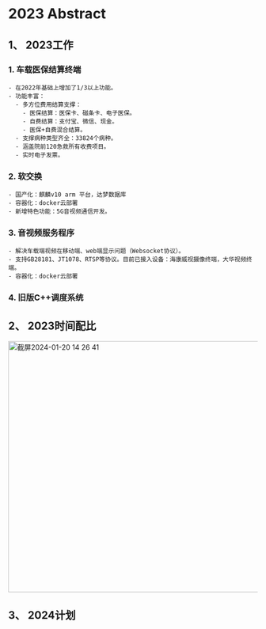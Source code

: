 # 2023 Abstract
## 1、 2023工作
 ### 1. 车载医保结算终端

    - 在2022年基础上增加了1/3以上功能。
    - 功能丰富：
      - 多方位费用结算支撑：
        - 医保结算：医保卡、磁条卡、电子医保。
        - 自费结算：支付宝、微信、现金。
        - 医保+自费混合结算。
      - 支撑病种类型齐全：33824个病种。
      - 涵盖院前120急救所有收费项目。
      - 实时电子发票。
 
 ### 2. 软交换
    
    - 国产化：麒麟v10 arm 平台，达梦数据库
    - 容器化：docker云部署
    - 新增特色功能：5G音视频通信开发。
      
 ### 3. 音视频服务程序
    
    - 解决车载端视频在移动端、web端显示问题（Websocket协议）。
    - 支持GB28181、JT1078、RTSP等协议。目前已接入设备：海康威视摄像终端，大华视频终端。
    - 容器化：docker云部署
    
 ### 4. 旧版C++调度系统

## 2、 2023时间配比

<img width="508" alt="截屏2024-01-20 14 26 41" src="https://github.com/kenlab-chung/bsoft/assets/59462735/07f3103a-8400-4409-b9cd-05c65f4c9ded">

## 3、 2024计划


